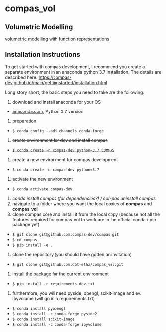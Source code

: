 # compas_vol
## Volumetric Modelling

volumetric modelling with function representations

## Installation Instructions

To get started with compas development, I recommend you create a separate environment in an anaconda python 3.7 installation. The details are described here: https://compas-dev.github.io/main/gettingstarted/installation.html

Long story short, the basic steps you need to take are the following:
1. download and install anaconda for your OS
  - [anaconda.com](https://www.anaconda.com/distribution/), Python 3.7 version
1. preparation
  - `$ conda config --add channels conda-forge`
1. ~~create environment for dev and install compas~~
  - ~~`$ conda create -n compas-dev python=3.7 COMPAS`~~
1. create a new environment for compas development
  - `$ conda create -n compas-dev python=3.7`
1. activate the new environment
  - `$ conda activate compas-dev`
1. *conda install compas (for dependencies?) / compas uninstall compas*
1. navigate to a folder where you want the local copies of **compas** and **compas_vol**
1. clone compas core and install it from the local copy (because not all the features required for compas_vol to work are in the official conda / pip package yet)
  - `$ git clone git@github.com:compas-dev/compas.git`
  - `$ cd compas`
  - `$ pip install -e .`
1. clone the repository (you should have gotten an invitation)
  - `$ git clone git@github.com:dbt-ethz/compas_vol.git`
1. install the package for the current environment
  - `$ pip install -r requirements-dev.txt`
1. furthermore, you will need pyside, opengl, scikit-image and ev. ipyvolume (will go into requirements.txt)
  - `$ conda install pyopengl`
  - `$ conda install -c conda-forge pyside2`
  - `$ conda install scikit-image`
  - `$ conda install -c conda-forge ipyvolume`
